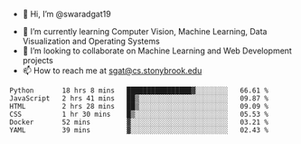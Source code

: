- 👋 Hi, I’m @swaradgat19
<!-- - 👀 I’m interested in  -->
- 🌱 I’m currently learning Computer Vision, Machine Learning, Data Visualization and Operating Systems
- 💞️ I’m looking to collaborate on Machine Learning and Web Development projects 
- 📫 How to reach me at sgat@cs.stonybrook.edu

<!--START_SECTION:waka-->

```text
Python       18 hrs 8 mins   ████████████████▓░░░░░░░░   66.61 %
JavaScript   2 hrs 41 mins   ██▒░░░░░░░░░░░░░░░░░░░░░░   09.87 %
HTML         2 hrs 28 mins   ██▒░░░░░░░░░░░░░░░░░░░░░░   09.09 %
CSS          1 hr 30 mins    █▒░░░░░░░░░░░░░░░░░░░░░░░   05.53 %
Docker       52 mins         ▓░░░░░░░░░░░░░░░░░░░░░░░░   03.21 %
YAML         39 mins         ▓░░░░░░░░░░░░░░░░░░░░░░░░   02.43 %
```

<!--END_SECTION:waka-->

<!---
swaradgat19/swaradgat19 is a ✨ special ✨ repository because its `README.md` (this file) appears on your GitHub profile.
You can click the Preview link to take a look at your changes.
--->
